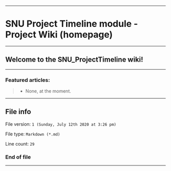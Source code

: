 
***

# SNU Project Timeline module - Project Wiki (homepage)

***

## Welcome to the SNU_ProjectTimeline wiki!

***

### Featured articles:

> * None, at the moment.

***

## File info

File version: `1 (Sunday, July 12th 2020 at 3:26 pm)`

File type: `Markdown (*.md)`

Line count: `29`

### End of file

***
